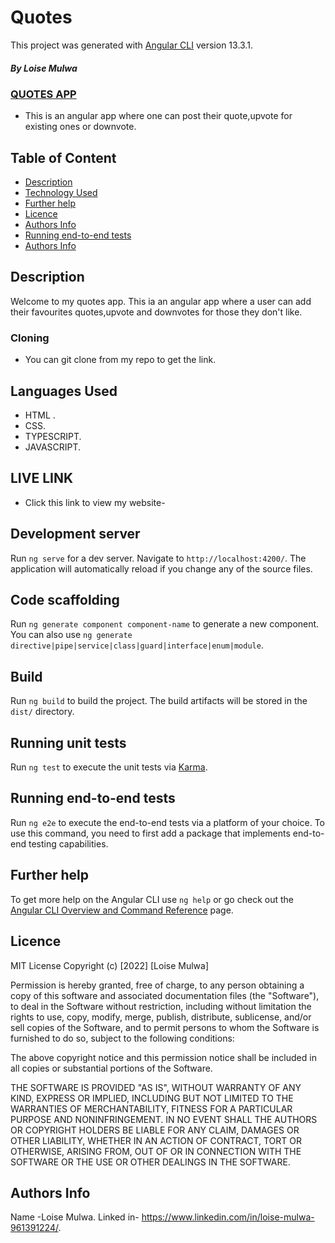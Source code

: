 # Quotes

This project was generated with [Angular CLI](https://github.com/angular/angular-cli) version 13.3.1.

##### By Loise Mulwa
### <U>QUOTES APP</U>
* This is an angular app where one can post their quote,upvote for existing ones or downvote.

## Table of Content

+ [Description](#description)
+ [Technology Used](#technology-used)
+ [Further help](#further-help)
+ [Licence](#licence)
+ [Authors Info](#author-Info)
+ [Running end-to-end tests](#running-end-to-end-tests)
+ [Authors Info](#author-Info)

## Description
<p>Welcome to my quotes app. This ia an angular app where a user can add their favourites quotes,upvote and downvotes for those they don't like.</p>


### Cloning
* You can git clone from my repo to get the link.


## Languages Used
* HTML .
* CSS.
* TYPESCRIPT.
* JAVASCRIPT.


## LIVE LINK
* Click this link to view my website-




## Development server

Run `ng serve` for a dev server. Navigate to `http://localhost:4200/`. The application will automatically reload if you change any of the source files.

## Code scaffolding

Run `ng generate component component-name` to generate a new component. You can also use `ng generate directive|pipe|service|class|guard|interface|enum|module`.

## Build

Run `ng build` to build the project. The build artifacts will be stored in the `dist/` directory.

## Running unit tests

Run `ng test` to execute the unit tests via [Karma](https://karma-runner.github.io).

## Running end-to-end tests

Run `ng e2e` to execute the end-to-end tests via a platform of your choice. To use this command, you need to first add a package that implements end-to-end testing capabilities.

## Further help

To get more help on the Angular CLI use `ng help` or go check out the [Angular CLI Overview and Command Reference](https://angular.io/cli) page.


## Licence
MIT License 
Copyright (c) [2022] [Loise Mulwa]

Permission is hereby granted, free of charge, to any person obtaining a copy
of this software and associated documentation files (the "Software"), to deal
in the Software without restriction, including without limitation the rights
to use, copy, modify, merge, publish, distribute, sublicense, and/or sell
copies of the Software, and to permit persons to whom the Software is
furnished to do so, subject to the following conditions:

The above copyright notice and this permission notice shall be included in all
copies or substantial portions of the Software.

THE SOFTWARE IS PROVIDED "AS IS", WITHOUT WARRANTY OF ANY KIND, EXPRESS OR
IMPLIED, INCLUDING BUT NOT LIMITED TO THE WARRANTIES OF MERCHANTABILITY,
FITNESS FOR A PARTICULAR PURPOSE AND NONINFRINGEMENT. IN NO EVENT SHALL THE
AUTHORS OR COPYRIGHT HOLDERS BE LIABLE FOR ANY CLAIM, DAMAGES OR OTHER
LIABILITY, WHETHER IN AN ACTION OF CONTRACT, TORT OR OTHERWISE, ARISING FROM,
OUT OF OR IN CONNECTION WITH THE SOFTWARE OR THE USE OR OTHER DEALINGS IN THE
SOFTWARE.



## Authors Info
Name -Loise Mulwa.
Linked in- https://www.linkedin.com/in/loise-mulwa-961391224/.












